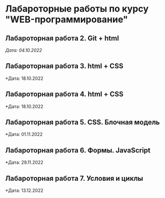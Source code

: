 # Лабароторные работы по курсу "WEB-программирование" 

## Лабароторная работа 2. Git + html

*Дата: 04.10.2022*

## Лабароторная работа 3. html + CSS

*Дата: 18.10.2022

## Лабароторная работа 4. html + CSS

*Дата: 18.10.2022

## Лабароторная работа 5. CSS. Блочная модель

*Дата: 01.11.2022

## Лабароторная работа 6. Формы. JavaScript

*Дата: 29.11.2022

## Лабароторная работа 7. Условия и циклы

*Дата: 13.12.2022